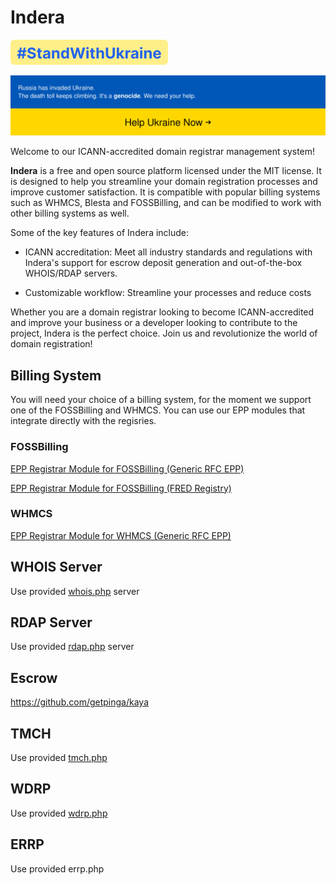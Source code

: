# Indera

[![StandWithUkraine](https://raw.githubusercontent.com/vshymanskyy/StandWithUkraine/main/badges/StandWithUkraine.svg)](https://github.com/vshymanskyy/StandWithUkraine/blob/main/docs/README.md)

[![SWUbanner](https://raw.githubusercontent.com/vshymanskyy/StandWithUkraine/main/banner2-direct.svg)](https://github.com/vshymanskyy/StandWithUkraine/blob/main/docs/README.md)

Welcome to our ICANN-accredited domain registrar management system!

**Indera** is a free and open source platform licensed under the MIT license. It is designed to help you streamline your domain registration processes and improve customer satisfaction. It is compatible with popular billing systems such as WHMCS, Blesta and FOSSBilling, and can be modified to work with other billing systems as well.

Some of the key features of Indera include:

- ICANN accreditation: Meet all industry standards and regulations with Indera's support for escrow deposit generation and out-of-the-box WHOIS/RDAP servers.

- Customizable workflow: Streamline your processes and reduce costs

Whether you are a domain registrar looking to become ICANN-accredited and improve your business or a developer looking to contribute to the project, Indera is the perfect choice. Join us and revolutionize the world of domain registration!

## Billing System

You will need your choice of a billing system, for the moment we support one of the FOSSBilling and WHMCS. You can use our EPP modules that integrate directly with the regisries.

### FOSSBilling

[EPP Registrar Module for FOSSBilling (Generic RFC EPP)](https://github.com/getpinga/fossbilling-epp-rfc)

[EPP Registrar Module for FOSSBilling (FRED Registry)](https://github.com/getpinga/fossbilling-epp-fred)

### WHMCS

[EPP Registrar Module for WHMCS (Generic RFC EPP)](https://github.com/getpinga/whmcs-epp-rfc)

## WHOIS Server

Use provided [whois.php](whois.php) server

## RDAP Server

Use provided [rdap.php](rdap.php) server

## Escrow

https://github.com/getpinga/kaya

## TMCH

Use provided [tmch.php](tmch.php)

## WDRP

Use provided [wdrp.php](wdrp.php)

## ERRP

Use provided errp.php


